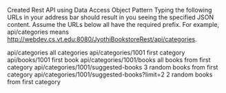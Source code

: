 Created Rest API using Data Access Object Pattern
Typing the following URLs in your address bar should result in you seeing the specified JSON content.
Assume the URLs below all have the required prefix. For example, api/categories means 
http://webdev.cs.vt.edu:8080/JyothiBookstoreRest/api/categories.

api/categories	                                  all categories
api/categories/1001	                              first category
api/books/1001	                                  first book
api/categories/1001/books	                        all books from first category
api/categories/1001/suggested-books	              3 random books from first category
api/categories/1001/suggested-books?limit=2	      2 random books from first category
